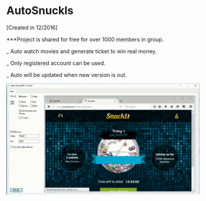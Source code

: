# AutoSnuckls

[Created in 12/2016]

***Project is shared for free for over 1000 members in group.

_ Auto watch movies and generate ticket to win real money.

_ Only registered account can be used.

_ Auto will be updated when new version is out.

![alt Auto](https://github.com/hthm00/AutoSnuckls/blob/master/AutoSnuckls.PNG)


